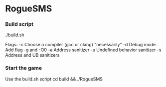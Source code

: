 # RogueSMS

### Build script
./build.sh 

Flags:
-c Choose a compiler (gcc or clang) "necessarily"
-d Debug mode. Add flag -g and -O0
-a Address sanitizer 
-u Undefined behavior sanitizer 
-s Address and UB sanitizers

### Start the game
Use the build.sh script
cd build && ./RogueSMS

